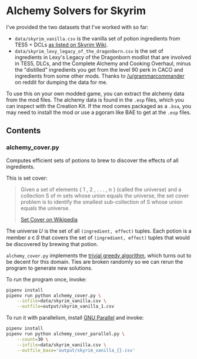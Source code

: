 # Alchemy Solvers for Skyrim

I've provided the two datasets that I've worked with so far:

- `data/skyrim_vanilla.csv` is the vanilla set of potion ingredients
  from TES5 + DCLs [as listed on Skyrim
  Wiki](https://elderscrolls.fandom.com/wiki/Ingredients_(Skyrim)).
- `data/skyrim_lexy_legacy_of_the_dragonborn.csv` is the set of
  ingredients in Lexy's Legacy of the Dragonborn modlist that are
  involved in TES5, DLCs, and the Complete Alchemy and Cooking
  Overhaul, minus the "distilled" ingredients you get from the level
  90 perk in CACO and ingredients from some other mods. Thanks to
  [/u/grammarcommander](https://www.reddit.com/user/grammarcommander)
  on reddit for dumping the data for me.

To use this on your own modded game, you can extract the alchemy data
from the mod files. The alchemy data is found in the `.esp` files,
which you can inspect with the Creation Kit. If the mod comes packaged
as a `.bsa`, you may need to install the mod or use a pgoram like BAE
to get at the `.esp` files.

## Contents

### alchemy_cover.py

Computes efficient sets of potions to brew to discover the effects of
all ingredients.

This is set cover:

> Given a set of elements { 1 , 2 , . . . , n } (called the universe)
> and a collection S of m sets whose union equals the universe, the
> set cover problem is to identify the smallest sub-collection of S
> whose union equals the universe.
>
> [Set Cover on Wikipedia](https://en.wikipedia.org/wiki/Set_cover_problem)

The universe 𝑈 is the set of all `(ingredient, effect)` tuples. Each
potion is a member 𝑠 ∈ 𝑆 that covers the set of `(ingredient, effect)`
tuples that would be discovered by brewing that potion.

`alchemy_cover.py` implements the [trivial greedy
algorithm](https://en.wikipedia.org/wiki/Set_cover_problem#Greedy_algorithm),
which turns out to be decent for this domain. Ties are broken randomly
so we can rerun the program to generate new solutions.

To run the program once, invoke:

```bash
pipenv install
pipenv run python alchemy_cover.py \
    --infile=data/skyrim_vanilla.csv \
	--outfile=output/skyrim_vanilla_1.csv
```

To run it with parallelism, install [GNU
Parallel](https://www.gnu.org/software/parallel/) and invoke:

```bash
pipenv install
pipenv run python alchemy_cover_parallel.py \
	--count=30 \
	--infile=data/skyrim_vanilla.csv \
	--outfile_base='output/skyrim_vanilla_{}.csv'
```
